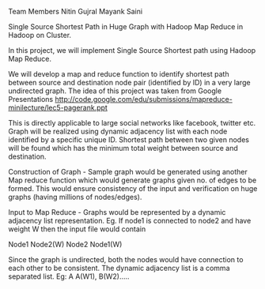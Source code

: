 Team Members
Nitin Gujral
Mayank Saini

Single Source Shortest Path in Huge Graph with Hadoop Map Reduce in Hadoop on Cluster.



In this project, we will implement Single Source Shortest path using Hadoop Map Reduce.

We will develop a map and reduce function to identify shortest path between source and destination node pair (identified by ID) in a very large undirected graph. The idea of this project was taken from Google Presentations http://code.google.com/edu/submissions/mapreduce-minilecture/lec5-pagerank.ppt

This is directly applicable to large social networks like facebook, twitter etc.
Graph will be realized using dynamic adjacency list with each node identified by a specific unique ID. Shortest path between two given nodes will be found which has the minimum total weight between source and destination.

Construction of Graph - Sample graph would be generated using another Map reduce function which would generate graphs given no. of edges to be formed. This would ensure consistency of the input and verification on huge graphs (having millions of nodes/edges).

Input to Map Reduce - Graphs would be represented by a dynamic adjacency list representation. Eg. If node1 is connected to node2 and have weight W then the input file would contain

Node1     Node2(W)
Node2     Node1(W)

Since the graph is undirected, both the nodes would have connection to each other to be consistent. The dynamic adjacency list is a comma separated list. Eg:   A     A(W1), B(W2).....